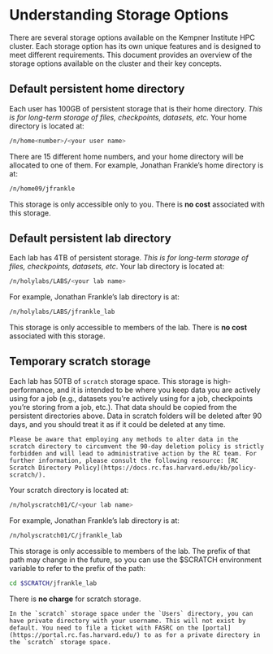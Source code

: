 # Understanding Storage Options

There are several storage options available on the Kempner Institute HPC cluster. Each storage option has its own unique features and is designed to meet different requirements. This document provides an overview of the storage options available on the cluster and their key concepts.

## Default persistent home directory

Each user has 100GB of persistent storage that is their home directory. _This is for long-term storage of files, checkpoints, datasets, etc._ Your home directory is located at:

```sh	
/n/home<number>/<your user name>
```

There are 15 different home numbers, and your home directory will be allocated to one of them. For example, Jonathan Frankle’s home directory is at:

```sh
/n/home09/jfrankle
```
This storage is only accessible only to you. There is __no cost__ associated with this storage.


## Default persistent lab directory

Each lab has 4TB of persistent storage. _This is for long-term storage of files, checkpoints, datasets, etc_. Your lab directory is located at:

```sh
/n/holylabs/LABS/<your lab name>
```

For example, Jonathan Frankle’s lab directory is at:

```sh
/n/holylabs/LABS/jfrankle_lab
```

This storage is only accessible to members of the lab. There is __no cost__ associated with this storage.

## Temporary scratch storage

Each lab has 50TB of `scratch` storage space. This storage is high-performance, and it is intended to be where you keep data you are actively using for a job (e.g., datasets you’re actively using for a job, checkpoints you’re storing from a job, etc.). That data should be copied from the persistent directories above. Data in scratch folders will be deleted after 90 days, and you should treat it as if it could be deleted at any time. 

```{warning}
Please be aware that employing any methods to alter data in the scratch directory to circumvent the 90-day deletion policy is strictly forbidden and will lead to administrative action by the RC team. For further information, please consult the following resource: [RC Scratch Directory Policy](https://docs.rc.fas.harvard.edu/kb/policy-scratch/).
```

Your scratch directory is located at:

```sh
/n/holyscratch01/C/<your lab name>
```

For example, Jonathan Frankle’s lab directory is at:

```sh
/n/holyscratch01/C/jfrankle_lab
```

This storage is only accessible to members of the lab. The prefix of that path may change in the future, so you can use the $SCRATCH environment variable to refer to the prefix of the path:

```sh
cd $SCRATCH/jfrankle_lab
```

There is __no charge__ for scratch storage. 

```{note}
In the `scratch` storage space under the `Users` directory, you can have private directory with your username. This will not exist by default. You need to file a ticket with FASRC on the [portal](https://portal.rc.fas.harvard.edu/) to as for a private directory in the `scratch` storage space.
```